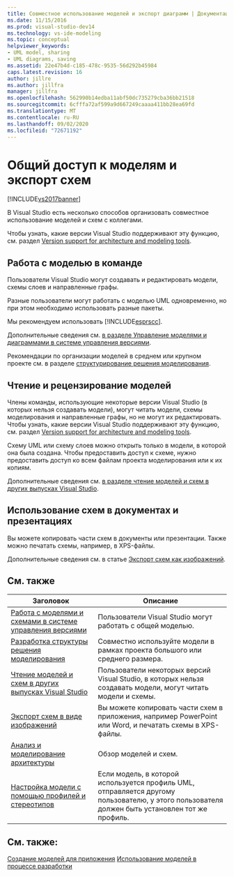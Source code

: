 ```yaml
---
title: Совместное использование моделей и экспорт диаграмм | Документация Майкрософт
ms.date: 11/15/2016
ms.prod: visual-studio-dev14
ms.technology: vs-ide-modeling
ms.topic: conceptual
helpviewer_keywords:
- UML model, sharing
- UML diagrams, saving
ms.assetid: 22e47b4d-c185-478c-9535-56d292b45984
caps.latest.revision: 16
author: jillre
ms.author: jillfra
manager: jillfra
ms.openlocfilehash: 562990b14edba11abf50dc735279cba36bb21518
ms.sourcegitcommit: 6cfffa72af599a9d667249caaaa411bb28ea69fd
ms.translationtype: MT
ms.contentlocale: ru-RU
ms.lasthandoff: 09/02/2020
ms.locfileid: "72671192"
---
```

# <a name="share-models-and-exporting-diagrams"></a>Общий доступ к моделям и экспорт схем
[!INCLUDE[vs2017banner](../includes/vs2017banner.md)]

В Visual Studio есть несколько способов организовать совместное использование моделей и схем с коллегами.

 Чтобы узнать, какие версии Visual Studio поддерживают эту функцию, см. раздел [Version support for architecture and modeling tools](../modeling/what-s-new-for-design-in-visual-studio.md#VersionSupport).

## <a name="working-on-a-model-as-a-team"></a>Работа с моделью в команде
 Пользователи Visual Studio могут создавать и редактировать модели, схемы слоев и направленные графы.

 Разные пользователи могут работать с моделью UML одновременно, но при этом необходимо использовать разные пакеты.

 Мы рекомендуем использовать [!INCLUDE[esprscc](../includes/esprscc-md.md)].

 Дополнительные сведения см. [в разделе Управление моделями и диаграммами в системе управления версиями](../modeling/manage-models-and-diagrams-under-version-control.md).

 Рекомендации по организации моделей в среднем или крупном проекте см. в разделе [структурирование решения моделирования](../modeling/structure-your-modeling-solution.md).

## <a name="reading-and-reviewing-models"></a>Чтение и рецензирование моделей
 Члены команды, использующие некоторые версии Visual Studio (в которых нельзя создавать модели), могут читать модели, схемы моделирования и направленные графы, но не могут их редактировать.  Чтобы узнать, какие версии Visual Studio поддерживают эту функцию, см. раздел [Version support for architecture and modeling tools](../modeling/what-s-new-for-design-in-visual-studio.md#VersionSupport).

 Схему UML или схему слоев можно открыть только в модели, в которой она была создана. Чтобы предоставить доступ к схеме, нужно предоставить доступ ко всем файлам проекта моделирования или к их копиям.

 Дополнительные сведения см. [в разделе чтение моделей и схем в других выпусках Visual Studio](../modeling/read-models-and-diagrams-in-other-visual-studio-editions.md).

## <a name="using-diagrams-in-documents-and-presentations"></a>Использование схем в документах и презентациях
 Вы можете копировать части схем в документы или презентации. Также можно печатать схемы, например, в XPS-файлы.

 Дополнительные сведения см. в статье [Экспорт схем как изображений](../modeling/export-diagrams-as-images.md).

## <a name="related-topics"></a>См. также

|Заголовок|Описание|
|-----------|-----------------|
|[Работа с моделями и схемами в системе управления версиями](../modeling/manage-models-and-diagrams-under-version-control.md)|Пользователи Visual Studio могут работать с общей моделью.|
|[Разработка структуры решения моделирования](../modeling/structure-your-modeling-solution.md)|Совместно используйте модели в рамках проекта большого или среднего размера.|
|[Чтение моделей и схем в других выпусках Visual Studio](../modeling/read-models-and-diagrams-in-other-visual-studio-editions.md)|Пользователи некоторых версий Visual Studio, в которых нельзя создавать модели, могут читать модели и схемы.|
|[Экспорт схем в виде изображений](../modeling/export-diagrams-as-images.md)|Вы можете копировать части схем в приложения, например PowerPoint или Word, и печатать схемы в XPS-файлы.|
|[Анализ и моделирование архитектуры](../modeling/analyze-and-model-your-architecture.md)|Обзор моделей и схем.|
|[Настройка модели с помощью профилей и стереотипов](../modeling/customize-your-model-with-profiles-and-stereotypes.md)|Если модель, в которой используется профиль UML, отправляется другому пользователю, у этого пользователя должен быть установлен тот же профиль.|

## <a name="see-also"></a>См. также:
 [Создание моделей для приложения](../modeling/create-models-for-your-app.md) [Использование моделей в процессе разработки](../modeling/use-models-in-your-development-process.md)
